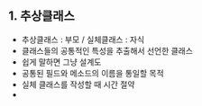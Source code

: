 ## 1. 추상클래스
+ 추상클래스 : 부모 / 실체클래스 : 자식
+ 클래스들의 공통적인 특성을 추출해서 선언한 클래스
+ 쉽게 말하면 그냥 설계도
+ 공통된 필드와 메소드의 이름을 통일할 목적
+ 실체 클래스를 작성할 때 시간 절약
+ 
